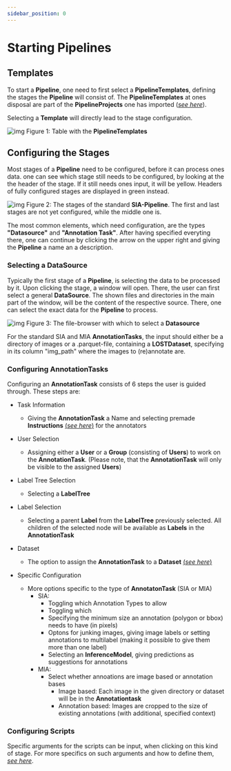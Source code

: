 ```yaml
---
sidebar_position: 0
---
```


# Starting Pipelines

## Templates

To start a **Pipeline**, one need to first select a **PipelineTemplates**, defining the stages the **Pipeline** will consist of.
The **PipelineTemplates** at ones disposal are part of the **PipelineProjects** one has imported ([*see here*](/docs/developing_pipelines/all_about_pipelines)).

Selecting a **Template** will directly lead to the stage configuration.

![img](/img/pipeline_templates.png)
Figure 1: Table with the **PipelineTemplates**

## Configuring the Stages

Most stages of a **Pipeline** need to be configured, before it can process ones data.
one can see which stage still needs to be configured, by looking at the the header
of the stage. If it still needs ones input, it will be yellow.
Headers of fully configured stages are displayed in green instead.

![img](/img/pipeline_start.png)
Figure 2: The stages of the standard **SIA-Pipeline**. The first and last stages are
not yet configured, while the middle one is.

The most common elements, which need configuration, are the types **"Datasource"** and **"Annotation Task"**.
After having specified everyting there, one can continue by clicking the arrow on the upper right and giving
the **Pipeline** a name an a description.

### Selecting a DataSource

Typically the first stage of a **Pipeline**, is selecting the data to be processed by it.
Upon clicking the stage, a window will open. There, the user can first select a general **DataSource**.
The shown files and directories in the main part of the window, will be the content of the respective source.
There, one can select the exact data for the **Pipeline** to process.

![img](/img/start_pipeline_datasource.png)
Figure 3: The file-browser with which to select a **Datasource**

For the standard SIA and MIA **AnnotationTasks**, the input should either be
a directory of images or a .parquet-file, containing a **LOSTDataset**, specifying
in its column "img_path" where the images to (re)annotate are.

### Configuring AnnotationTasks

Configuring an **AnnotationTask** consists of 6 steps the user is guided through.
These steps are:

- Task Information
  - Giving the **AnnotationTask** a Name and selecting premade
  **Instructions** [(*see here*)](/docs/managing_annotation_pipelines/instructions)
  for the annotators

- User Selection
  - Assigning either a **User** or a **Group** (consisting of **Users**) to work on the **AnnotationTask**.
  (Please note, that the **AnnotationTask** will only be visible to the assigned **Users**)

- Label Tree Selection
  - Selecting a **LabelTree**

- Label Selection
  - Selecting a parent **Label** from the **LabelTree** previously selected.
    All children of the selected node will be available as **Labels** in the
    **AnnotationTask**

- Dataset
  - The option to assign the **AnnotationTask** to a **Dataset** [(*see here*)](/docs/managing_annotation_pipelines/datasets)

- Specific Configuration
  - More options specific to the type of **AnnotatonTask** (SIA or MIA)
    - SIA:
      - Toggling which Annotation Types to allow
      - Toggling which
      - Specifying the minimum size an annotation (polygon or bbox) needs to have (in pixels)
      - Optons for junking images, giving image labels or setting annotations to multilabel
      (making it possible to give them more than one label)
      - Selecting an **InferenceModel**, giving predictions as suggestions for annotations
    - MIA:
      - Select whether annoations are image based or annotation bases
        - Image based: Each image in the given directory or dataset will be in the **Annotationtask**
        - Annotation based: Images are cropped to the size of existing annotations (with additional, specified context)

### Configuring Scripts

Specific arguments for the scripts can be input, when clicking on this kind of stage.
For more specifics on such arguments and how to define them,
[*see here*](/docs/developing_pipelines/all_about_scripts#script-arguments).
